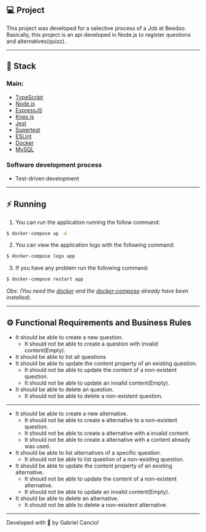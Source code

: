 ## :computer: Project
This project was developed for a selective process of a Job at Beedoo. Basically, this project is an api developed in Node.js to register questions and alternatives(quizz). 

---

## :rocket: Stack
### **Main:**
- [TypeScript](https://www.typescriptlang.org/)
- [Node.js](https://nodejs.org/en/)
- [ExpressJS](https://expressjs.com/)
- [Knex.js](https://knexjs.org/)
- [Jest](https://jestjs.io/)
- [Supertest](https://www.npmjs.com/package/supertest)
- [ESLint](https://eslint.org/)
- [Docker](https://www.docker.com/)
- [MySQL](https://www.mysql.com/)

### **Software development process**
- Test-driven development

---

## :zap: Running
1. You can run the application running the follow command:
```bash
$ docker-compose up -d
```
2. You can view the application logs with the following command:
```bash
$ docker-compose logs app
```
3. If you have any problem run the following command:
```bash
$ docker-compose restart app
```
*Obs: (You need the [docker](https://www.docker.com/) and the [docker-compose](https://docs.docker.com/compose/) already have been installed).*

---

## ⚙️ Functional Requirements and Business Rules
- It should be able to create a new question.
    - It should not be able to create a question with invalid content(Empty).
- It should be able to list all questions
- It should be able to update the content property of an existing question.
    - It should not be able to update the content of a non-existent question.
    - It should not be able to update an invalid content(Empty).
- It should be able to delete an question.
    - It should not be able to delete a non-existent question.
---
- It should be able to create a new alternative.
    - It should not be able to create a alternative to a non-existent question.
    - It should not be able to create a alternative with a invalid content.
    - It should not be able to create a alternative with a content already was used.
- It should be able to list alternatives of a specific question.
    - It should not be able to list question of a non-existing question.
- It should be able to update the content property of an existing alternative.
    - It should not be able to update the content of a non-existent alternative.
    - It should not be able to update an invalid content(Empty).
- It should be able to delete an alternative.
    - It should not be able to delete a non-existent alternative.

---
Developed with :green_heart: by Gabriel Cancio!
